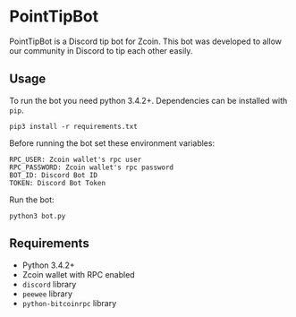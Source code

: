 # PointTipBot

PointTipBot is a Discord tip bot for Zcoin. This bot was developed to allow our community in Discord to tip each other easily.

## Usage

To run the bot you need python 3.4.2+. Dependencies can be installed with `pip`.

```
pip3 install -r requirements.txt
```

Before running the bot set these environment variables:

```
RPC_USER: Zcoin wallet's rpc user
RPC_PASSWORD: Zcoin wallet's rpc password
BOT_ID: Discord Bot ID
TOKEN: Discord Bot Token
```

Run the bot:

```
python3 bot.py
```

## Requirements

- Python 3.4.2+
- Zcoin wallet with RPC enabled
- `discord` library
- `peewee` library
- `python-bitcoinrpc` library
